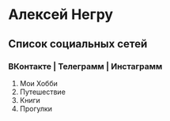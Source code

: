 # Алексей Негру


## Список социальных сетей
### ВКонтакте | Телеграмм | Инстаграмм

1. Мои Хобби
2. Путешествие
3. Книги
4. Прогулки
